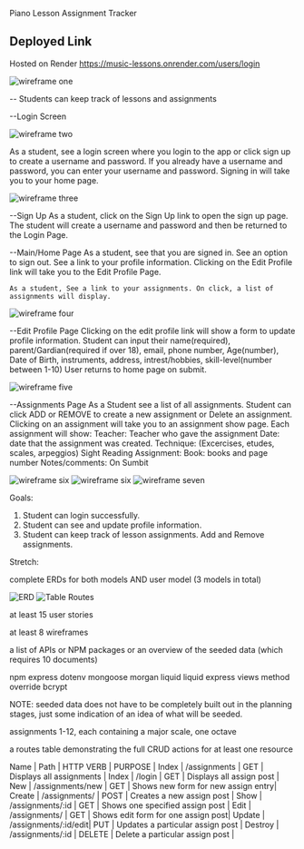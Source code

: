 Piano Lesson Assignment Tracker 

## Deployed Link
Hosted on Render 
https://music-lessons.onrender.com/users/login

![wireframe one](/assets/wireframes/layout.png)

-- Students can keep track of lessons and assignments

--Login Screen
 
  ![wireframe two](/assets/wireframes/login.png)


As a student, see a login screen where you login to the app or click sign up to create a username and password. If you already have a username and password, you can enter your username and password. Signing in will take you to your home page. 
 

 ![wireframe three](/assets/wireframes/sign_up.png)


--Sign Up
As a student, click on the Sign Up link to open the sign up page. The student will create a username and password and then be returned to the Login Page. 

--Main/Home Page
As a student, see that you are signed in. See an option to sign out. 
    See a link to your profile information. Clicking on the Edit Profile link will take you to the Edit Profile Page. 

    As a student, See a link to your assignments. On click, a list of assignments will display. 

![wireframe four](/assets/wireframes/main_page.png)


--Edit Profile Page
Clicking on the edit profile link will show a form to update profile information. Student can input their
     name(required), 
     parent/Gardian(required if over 18), 
     email, 
     phone number, 
     Age(number), 
     Date of Birth, 
     instruments, 
     address, 
     intrest/hobbies, 
     skill-level(number between 1-10)
User returns to home page on submit. 


 ![wireframe five](/assets/wireframes/profile_edit.png)


--Assignments Page
As a Student see a list of all assignments. Student can click ADD or REMOVE to create a new assignment or Delete an assignment. Clicking on an assignment will take you to an assignment show page. Each assignment will show:
    Teacher: Teacher who gave the assignment
    Date: date that the assignment was created.
    Technique: (Excercises, etudes, scales, arpeggios)
    Sight Reading Assignment: 
    Book: books and page number
    Notes/comments:
On Sumbit 

 ![wireframe six](/assets/wireframes/assignments_add.png)
 ![wireframe six](/assets/wireframes/assignments_show.png)
 ![wireframe seven](/assets/wireframes/assignments_edit.png)
 

Goals: 
1. Student can login successfully.
2. Student can see and update profile information.
3. Student can keep track of lesson assignments. Add and Remove assignments. 

Stretch:

complete ERDs for both models AND user model (3 models in total)

![ERD](/assets/ERD/ERD.png)
![Table Routes](/assets/routes/routes_table.png)

at least 15 user stories

at least 8 wireframes

a list of APIs or NPM packages or an overview of the seeded data (which requires 10 documents)

npm
express
dotenv
mongoose
morgan
liquid
liquid express views
method override
bcrypt

NOTE: seeded data does not have to be completely built out in the planning stages, just some indication of an idea of what will be seeded.

assignments 1-12, each containing a major scale, one octave


a routes table demonstrating the full CRUD actions for at least one resource

Name    |   Path                 |   HTTP VERB  |   PURPOSE                           |
Index   |   /assignments         |       GET    |   Displays all assignments          | 
Index   |   /login               |       GET    |   Displays all assign post          | 
New     |   /assignments/new     |       GET    |   Shows new form for new assign entry|
Create  |   /assignments/        |       POST   |   Creates a new assign post          |
Show    |   /assignments/:id     |       GET    |   Shows one specified assign post    |
Edit    |   /assignments/        |       GET    |   Shows edit form for one assign post|
Update  |   /assignments/:id/edit|       PUT    |   Updates a particular assign post   |
Destroy |   /assignments/:id     |       DELETE |   Delete a particular assign post    |

